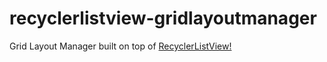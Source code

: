 # recyclerlistview-gridlayoutmanager
Grid Layout Manager built on top of [RecyclerListView!](https://github.com/Flipkart/recyclerlistview)
